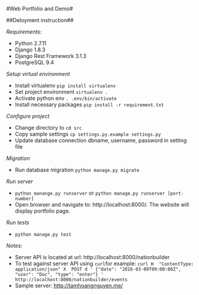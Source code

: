 #Web Portfolio and Demo#

##Deloyment instruction##

*Requirements:*
- Python 2.7.11
- Django 1.8.3
- Django Rest Framework 3.1.3
- PostgreSQL 9.4

*Setup virtual environment*
- Install virtualenv `pip install virtualenv`
- Set project environment `virtualenv .`
- Activate python env `. .env/bin/activate`
- Install necessary packages `pip install -r requirement.txt`

*Configure project*
- Change directory to `cd src`
- Copy sample settings `cp settings.py.example settings.py`
- Update database connection dbname, username, password in setting file

*Migration*
- Run database migration `python manage.py migrate`

*Run server*
- `python manange.py runserver` or `python manage.py runserver [port-number]`
- Open browser and navigate to: http://localhost:8000/. The website will display portfolio page.

*Run tests*
- `python manage.py test`

*Notes:*
- Server API is located at url: http://localhost:8000/nationbuilder
- To test against server API using `curl`for example: `curl ­H  "Content­Type: application/json" ­X  POST ­d ' {"date": "2016-03­-09T09:00:00Z", "user": "Doc", "type": "enter"} '  http://localhost:8000/nationbuilder/events`
- Sample server: http://tamhoangnguyen.me/